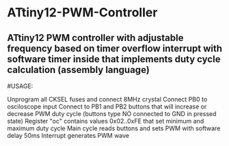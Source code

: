 # ATtiny12-PWM-Controller
ATtiny12 PWM controller with adjustable frequency based on timer overflow interrupt with software timer inside that implements duty cycle calculation (assembly language)
----------------------------------------------
#USAGE:

Unprogram all CKSEL fuses and connect 8MHz crystal
Connect PB0 to osciloscope input
Connect to PB1 and PB2 buttons that will increase or decrease PWM duty cycle (buttons type NO connected to GND in pressed state)
Register "oc" contains values 0x02..0xFE that set minimum and maximum duty cycle
Main cycle reads buttons and sets PWM with software delay 50ms
Interrupt generates PWM wave
